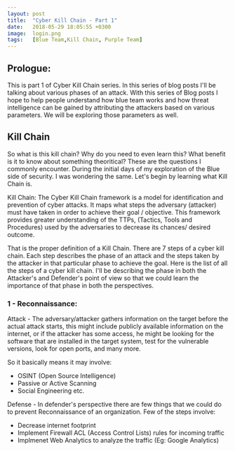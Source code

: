 ```yaml
---
layout: post
title:  "Cyber Kill Chain - Part 1"
date:   2018-05-29 18:05:55 +0300
image:  login.png
tags:   [Blue Team,Kill Chain, Purple Team]
---
```



<h2>Prologue:</h2>
This is part 1 of Cyber Kill Chain series. In this series of blog posts I'll be talking about various phases of an attack. With this series of Blog posts I hope to help people understand how blue team works and how threat intelligence can be gained by attributing the attackers based on various parameters. We will be exploring those parameters as well. 

<h2>Kill Chain</h2>
So what is this kill chain? Why do you need to even learn this? What benefit is it to know about something theoritical? These are the questions I commonly encounter. During the initial days of my exploration of the Blue side of security. I was wondering the same. Let's begin by learning what Kill Chain is.

Kill Chain: The Cyber Kill Chain framework is a model for identification and prevention of cyber attacks. It maps what steps the adversary (attacker) must have taken in order to achieve their goal / objective. This framework provides greater understanding of the TTPs, (Tactics, Tools and Procedures) used by the adversaries to decrease its chances/ desired outcome.

That is the proper definition of a Kill Chain. There are 7 steps of a cyber kill chain. Each step describes the phase of an attack and the steps taken by the attacker in that particular phase to achieve the goal. Here is the list of all the steps of a cyber kill chain. I'll be describing the phase in both the Attacker's and Defender's point of view so that we could learn the importance of that phase in both the perspectives. 


<h3> 1 - Reconnaissance:</h3>
Attack - The adversary/attacker gathers information on the target before the actual attack starts, this might include publicly available information on the internet, or if the attacker has some access, he might be looking for the software that are installed in the target system, test for  the vulnerable versions, look for open ports, and many more.

So it basically means it may involve: 
* OSINT (Open Source Intelligence)
* Passive or Active Scanning
* Social Engineering etc.


Defense - In defender's perspective there are few things that we could do to prevent Reconnaissance of an organization. Few of the steps involve:
* Decrease internet footprint
* Implement Firewall ACL (Access Control Lists) rules for incoming traffic
* Implmenet Web Analytics to analyze the traffic (Eg: Google Analytics)


